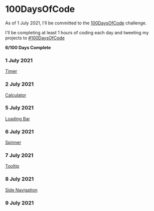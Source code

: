 # 100DaysOfCode

As of 1 July 2021, I'll be committed to the [100DaysOfCode](https://www.100daysofcode.com/) challenge.

I'll be completing at least 1 hours of coding each day and tweeting my projects to [#100DaysOfCode](https://twitter.com/compose/tweet)

**6/100 Days Complete**

### 1 July 2021

[Timer](https://github.com/oa-dev/100daysofcode/tree/main/timer)

### 2 July 2021

[Calculator](https://github.com/oa-dev/100daysofcode/tree/main/calculator)

### 5 July 2021

[Loading Bar](https://github.com/oa-dev/100daysofcode/tree/main/loading-bar)

### 6 July 2021

[Spinner](https://github.com/oa-dev/100daysofcode/tree/main/spinner)

### 7 July 2021

[Tooltip](https://github.com/oa-dev/100daysofcode/tree/main/tooltip)

### 8 July 2021

[Side Navigation](https://github.com/oa-dev/100daysofcode/tree/main/side-nav)

### 9 July 2021
